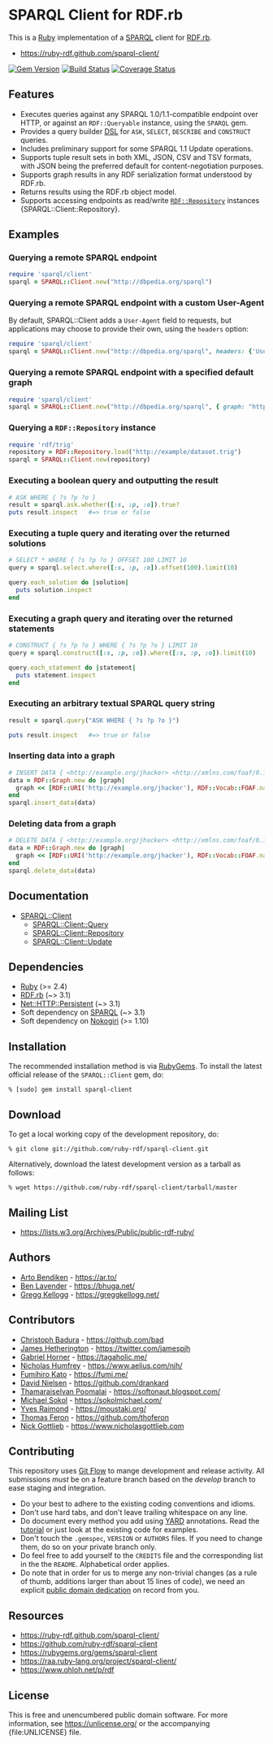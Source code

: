 # SPARQL Client for RDF.rb

This is a [Ruby][] implementation of a [SPARQL][] client for [RDF.rb][].

* <https://ruby-rdf.github.com/sparql-client/>

[![Gem Version](https://badge.fury.io/rb/sparql-client.png)](https://badge.fury.io/rb/sparql-client)
[![Build Status](https://travis-ci.org/ruby-rdf/sparql-client.png?branch=master)](https://travis-ci.org/ruby-rdf/sparql-client)
[![Coverage Status](https://coveralls.io/repos/ruby-rdf/sparql-client/badge.svg?branch=master&service=github)](https://coveralls.io/github/ruby-rdf/sparql-client?branch=master)

## Features

* Executes queries against any SPARQL 1.0/1.1-compatible endpoint over HTTP,
  or against an `RDF::Queryable` instance, using the `SPARQL` gem.
* Provides a query builder [DSL][] for `ASK`, `SELECT`, `DESCRIBE` and
  `CONSTRUCT` queries.
* Includes preliminary support for some SPARQL 1.1 Update operations.
* Supports tuple result sets in both XML, JSON, CSV and TSV formats, with JSON being
  the preferred default for content-negotiation purposes.
* Supports graph results in any RDF serialization format understood by RDF.rb.
* Returns results using the RDF.rb object model.
* Supports accessing endpoints as read/write [`RDF::Repository`][RDF::Repository]
  instances {SPARQL::Client::Repository}.

## Examples

### Querying a remote SPARQL endpoint

```ruby
require 'sparql/client'
sparql = SPARQL::Client.new("http://dbpedia.org/sparql")
```

### Querying a remote SPARQL endpoint with a custom User-Agent
By default, SPARQL::Client adds a `User-Agent` field to requests, but applications may choose to provide their own, using the `headers` option:

```ruby
require 'sparql/client'
sparql = SPARQL::Client.new("http://dbpedia.org/sparql", headers: {'User-Agent' => 'MyBotName'})
```

### Querying a remote SPARQL endpoint with a specified default graph

```ruby
require 'sparql/client'
sparql = SPARQL::Client.new("http://dbpedia.org/sparql", { graph: "http://dbpedia.org" })
```


### Querying a `RDF::Repository` instance

```ruby
require 'rdf/trig'
repository = RDF::Repository.load("http://example/dataset.trig")
sparql = SPARQL::Client.new(repository)
```

### Executing a boolean query and outputting the result

```ruby
# ASK WHERE { ?s ?p ?o }
result = sparql.ask.whether([:s, :p, :o]).true?
puts result.inspect   #=> true or false
```

### Executing a tuple query and iterating over the returned solutions

```ruby
# SELECT * WHERE { ?s ?p ?o } OFFSET 100 LIMIT 10
query = sparql.select.where([:s, :p, :o]).offset(100).limit(10)

query.each_solution do |solution|
  puts solution.inspect
end
```

### Executing a graph query and iterating over the returned statements


```ruby
# CONSTRUCT { ?s ?p ?o } WHERE { ?s ?p ?o } LIMIT 10
query = sparql.construct([:s, :p, :o]).where([:s, :p, :o]).limit(10)

query.each_statement do |statement|
  puts statement.inspect
end
```

### Executing an arbitrary textual SPARQL query string

```ruby
result = sparql.query("ASK WHERE { ?s ?p ?o }")

puts result.inspect   #=> true or false
```

### Inserting data into a graph

```ruby
# INSERT DATA { <http://example.org/jhacker> <http://xmlns.com/foaf/0.1/name> "J. Random Hacker" .}
data = RDF::Graph.new do |graph|
  graph << [RDF::URI('http://example.org/jhacker'), RDF::Vocab::FOAF.name, "J. Random Hacker"]
end
sparql.insert_data(data)
```

### Deleting data from a graph

```ruby
# DELETE DATA { <http://example.org/jhacker> <http://xmlns.com/foaf/0.1/name> "J. Random Hacker" .}
data = RDF::Graph.new do |graph|
  graph << [RDF::URI('http://example.org/jhacker'), RDF::Vocab::FOAF.name, "J. Random Hacker"]
end
sparql.delete_data(data)
```

## Documentation

* [SPARQL::Client](https://www.rubydoc.info/github/ruby-rdf/sparql-client/SPARQL/Client)
  * [SPARQL::Client::Query](https://www.rubydoc.info/github/ruby-rdf/sparql-client/SPARQL/Client/Query)
  * [SPARQL::Client::Repository](https://www.rubydoc.info/github/ruby-rdf/sparql-client/SPARQL/Client/Repository)
  * [SPARQL::Client::Update](https://www.rubydoc.info/github/ruby-rdf/sparql-client/SPARQL/Client/Update)

## Dependencies

* [Ruby](https://ruby-lang.org/) (>= 2.4)
* [RDF.rb](https://rubygems.org/gems/rdf) (~> 3.1)
* [Net::HTTP::Persistent](https://rubygems.org/gems/net-http-persistent) (~> 3.1)
* Soft dependency on [SPARQL](https://rubygems.org/gems/sparql) (~> 3.1)
* Soft dependency on [Nokogiri](https://rubygems.org/gems/nokogiri) (>= 1.10)

## Installation

The recommended installation method is via [RubyGems](https://rubygems.org/).
To install the latest official release of the `SPARQL::Client` gem, do:

    % [sudo] gem install sparql-client

## Download

To get a local working copy of the development repository, do:

    % git clone git://github.com/ruby-rdf/sparql-client.git

Alternatively, download the latest development version as a tarball as
follows:

    % wget https://github.com/ruby-rdf/sparql-client/tarball/master

## Mailing List

* <https://lists.w3.org/Archives/Public/public-rdf-ruby/>

## Authors

* [Arto Bendiken](https://github.com/artob) - <https://ar.to/>
* [Ben Lavender](https://github.com/bhuga) - <https://bhuga.net/>
* [Gregg Kellogg](https://github.com/gkellogg) - <https://greggkellogg.net/>

## Contributors

* [Christoph Badura](https://github.com/bad) - <https://github.com/bad>
* [James Hetherington](https://github.com/jamespjh) - <https://twitter.com/jamespjh>
* [Gabriel Horner](https://github.com/cldwalker) - <https://tagaholic.me/>
* [Nicholas Humfrey](https://github.com/njh) - <https://www.aelius.com/njh/>
* [Fumihiro Kato](https://github.com/fumi) - <https://fumi.me/>
* [David Nielsen](https://github.com/drankard) - <https://github.com/drankard>
* [Thamaraiselvan Poomalai](https://github.com/selvan) - <https://softonaut.blogspot.com/>
* [Michael Sokol](https://github.com/mikaa123) - <https://sokolmichael.com/>
* [Yves Raimond](https://github.com/moustaki) - <https://moustaki.org/>
* [Thomas Feron](https://github.com/thoferon) - <https://github.com/thoferon>
* [Nick Gottlieb](https://github.com/ngottlieb) - <https://www.nicholasgottlieb.com>

## Contributing
This repository uses [Git Flow](https://github.com/nvie/gitflow) to mange development and release activity. All submissions _must_ be on a feature branch based on the _develop_ branch to ease staging and integration.

* Do your best to adhere to the existing coding conventions and idioms.
* Don't use hard tabs, and don't leave trailing whitespace on any line.
* Do document every method you add using [YARD][] annotations. Read the
  [tutorial][YARD-GS] or just look at the existing code for examples.
* Don't touch the `.gemspec`, `VERSION` or `AUTHORS` files. If you need to
  change them, do so on your private branch only.
* Do feel free to add yourself to the `CREDITS` file and the corresponding
  list in the the `README`. Alphabetical order applies.
* Do note that in order for us to merge any non-trivial changes (as a rule
  of thumb, additions larger than about 15 lines of code), we need an
  explicit [public domain dedication][PDD] on record from you.

## Resources

* <https://ruby-rdf.github.com/sparql-client/>
* <https://github.com/ruby-rdf/sparql-client>
* <https://rubygems.org/gems/sparql-client>
* <https://raa.ruby-lang.org/project/sparql-client/>
* <https://www.ohloh.net/p/rdf>

## License

This is free and unencumbered public domain software. For more information,
see <https://unlicense.org/> or the accompanying {file:UNLICENSE} file.

[Ruby]:            https://ruby-lang.org/
[RDF]:             https://www.w3.org/RDF/
[SPARQL]:          https://en.wikipedia.org/wiki/SPARQL
[SPARQL JSON]:     https://www.w3.org/TR/rdf-sparql-json-res/
[RDF.rb]:          https://rubygems.org/gems/rdf
[RDF::Repository]: https://rubydoc.info/github/ruby-rdf/rdf/RDF/Repository
[DSL]:             https://en.wikipedia.org/wiki/Domain-specific_language
                   "domain-specific language"
[YARD]:            https://yardoc.org/
[YARD-GS]:         https://rubydoc.info/docs/yard/file/docs/GettingStarted.md
[PDD]:             https://unlicense.org/#unlicensing-contributions
[Backports]:       https://rubygems.org/gems/backports
